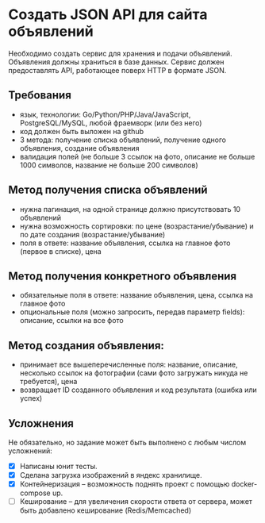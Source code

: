 # Создать JSON API для сайта объявлений
Необходимо создать сервис для хранения и подачи объявлений. Объявления должны храниться в базе данных. Сервис должен предоставлять API, работающее поверх HTTP в формате JSON.

## Требования
- язык, технологии: Go/Python/PHP/Java/JavaScript, PostgreSQL/MySQL, любой фраемворк (или без него)
- код должен быть выложен на github
- 3 метода: получение списка объявлений, получение одного объявления, создание объявления
- валидация полей (не больше 3 ссылок на фото, описание не больше 1000 символов, название не больше 200 символов)
## Метод получения списка объявлений
- нужна пагинация, на одной странице должно присутствовать 10 объявлений
- нужна возможность сортировки: по цене (возрастание/убывание) и по дате создания (возрастание/убывание)
- поля в ответе: название объявления, ссылка на главное фото (первое в списке), цена
## Метод получения конкретного объявления
- обязательные поля в ответе: название объявления, цена, ссылка на главное фото
- опциональные поля (можно запросить, передав параметр fields): описание, ссылки на все фото
## Метод создания объявления:
- принимает все вышеперечисленные поля: название, описание, несколько ссылок на фотографии (сами фото загружать никуда не требуется), цена
- возвращает ID созданного объявления и код результата (ошибка или успех)
## Усложнения
Не обязательно, но задание может быть выполнено с любым числом усложнений:
- [x] Написаны юнит тесты.
- [x] Сделана загрузка изображений в яндекс хранилище.
- [x] Контейнеризация – возможность поднять проект с помощью docker-compose up.
- [ ] Кеширование – для увеличения скорости ответа от сервера, может быть добавлено кеширование (Redis/Memcached)
